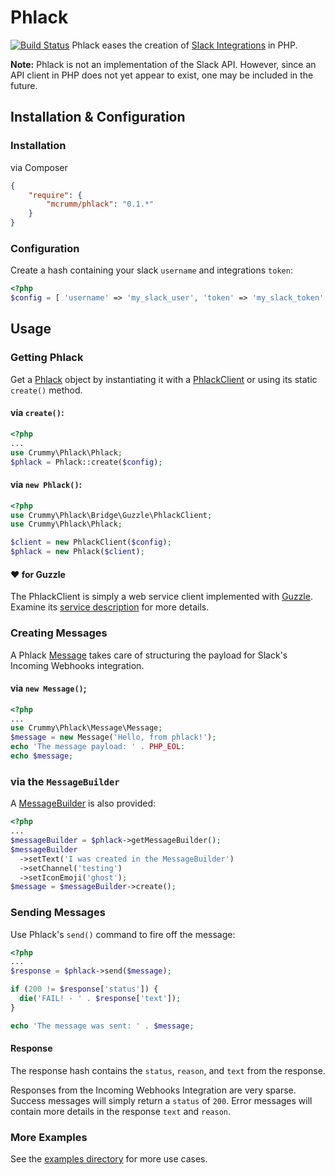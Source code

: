 Phlack
======
[![Build Status](https://travis-ci.org/mcrumm/phlack.png?branch=master)](https://travis-ci.org/mcrumm/phlack)
Phlack eases the creation of [Slack Integrations](http://slack.com) in PHP.

**Note:** Phlack is not an implementation of the Slack API. However, since an API client in PHP does not yet appear to exist, one may be included in the future.

## Installation & Configuration

### Installation
via Composer

```json
{
    "require": {
        "mcrumm/phlack": "0.1.*"
    }
}
```

### Configuration

Create a hash containing your slack `username` and integrations `token`:

```php
<?php
$config = [ 'username' => 'my_slack_user', 'token' => 'my_slack_token' ]);
```

## Usage

### Getting Phlack

Get a [Phlack](src/Crummy/Phlack/Phlack.php) object by instantiating it with a [PhlackClient](src/Crummy/Phlack/Bridge/Guzzle/PhlackClient.php) or using its static `create()` method.

#### via `create()`:
```php
<?php
...
use Crummy\Phlack\Phlack;
$phlack = Phlack::create($config);
```

#### via `new Phlack()`:
```php
<?php
use Crummy\Phlack\Bridge\Guzzle\PhlackClient;
use Crummy\Phlack\Phlack;

$client = new PhlackClient($config);
$phlack = new Phlack($client);
```

#### :heart: for Guzzle
The PhlackClient is simply a web service client implemented with [Guzzle](http://guzzlephp.org).  Examine its [service description](src/Crummy/Phlack/Bridge/Guzzle/Resources/slack.json) for more details.

### Creating Messages

A Phlack [Message](src/Crummy/Phlack/Message/Message) takes care of structuring the payload for Slack's Incoming Webhooks integration.

#### via `new Message()`;

```php
<?php
...
use Crummy\Phlack\Message\Message;
$message = new Message('Hello, from phlack!');
echo 'The message payload: ' . PHP_EOL:
echo $message;
```

### via the `MessageBuilder`

A [MessageBuilder](src/Crummy/Phlack/Builder/MessageBuilder.php) is also provided:

```php
<?php
...
$messageBuilder = $phlack->getMessageBuilder();
$messageBuilder
  ->setText('I was created in the MessageBuilder')
  ->setChannel('testing')
  ->setIconEmoji('ghost');
$message = $messageBuilder->create();
```

### Sending Messages

Use Phlack's `send()` command to fire off the message:

```php
<?php
...
$response = $phlack->send($message);

if (200 != $response['status']) {
  die('FAIL! - ' . $response['text']);
}

echo 'The message was sent: ' . $message;
```

#### Response

The response hash contains the `status`, `reason`, and `text` from the response.

Responses from the Incoming Webhooks Integration are very sparse. Success messages will simply return a `status` of `200`. Error messages will contain more details in the response `text` and `reason`.

### More Examples
See the [examples directory](examples/) for more use cases.
